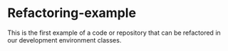 # Refactoring-example
This is the first example of a code or repository that can be refactored in our development environment classes.
